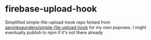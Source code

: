 # firebase-upload-hook
Simplified simple-file-upload-hook repo forked from [aaronksaunders/simple-file-upload-hook](https://github.com/aaronksaunders/simple-file-upload-hook/blob/master/src/hooks/useFirebaseUpload.ts) for my own puposes. I might eventually publish to npm if it's not there already
